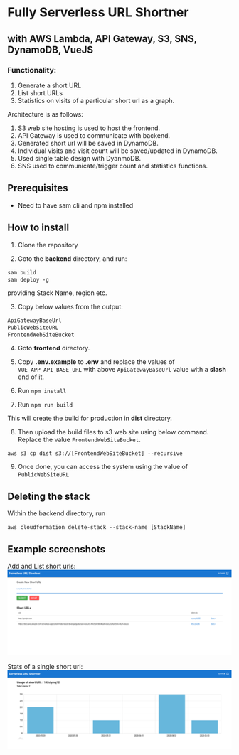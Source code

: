 # Fully Serverless URL Shortner
## with AWS Lambda, API Gateway, S3, SNS, DynamoDB, VueJS

### Functionality:
1. Generate a short URL
2. List short URLs
3. Statistics on visits of a particular short url as a graph.

Architecture is as follows:

1. S3 web site hosting is used to host the frontend.
2. API Gateway is used to communicate with backend.
3. Generated short url will be saved in DynamoDB.
4. Individual visits and visit count will be saved/updated in DynamoDB.
5. Used single table design with DyanmoDB.
6. SNS used to communicate/trigger count and statistics functions.

## Prerequisites

* Need to have sam cli and npm installed


## How to install
1. Clone the repository

2. Goto the __backend__ directory, and run:
```
sam build
sam deploy -g
```
providing Stack Name, region etc.

3. Copy below values from the output:

```
ApiGatewayBaseUrl
PublicWebSiteURL
FrontendWebSiteBucket
```

4. Goto __frontend__ directory.

5. Copy __.env.example__ to __.env__ and replace the values of `VUE_APP_API_BASE_URL` with above `ApiGatewayBaseUrl` value with a __slash__ end of it.

6. Run `npm install`

7. Run `npm run build`

This will create the build for production in __dist__ directory.

8. Then upload the build files to s3 web site using below command. Replace the value `FrontendWebSiteBucket`.

```
aws s3 cp dist s3://[FrontendWebSiteBucket] --recursive
```

9. Once done, you can access the system using the value of `PublicWebSiteURL`


## Deleting the stack

Within the backend directory, run 
```
aws cloudformation delete-stack --stack-name [StackName]
```

## Example screenshots
Add and List short urls: 
![Add and List short urls](resources/url-shortner-add-list.png)

Stats of a single short url:
![Stats of a single short url](resources/url-shortner-stats.png)